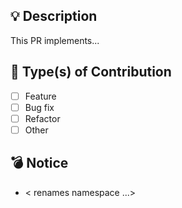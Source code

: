 ## 💡 Description
<!-- Short description of the content of this pull request -->
This PR implements...

## 📑 Type(s) of Contribution
- [ ] Feature
- [ ] Bug fix
- [ ] Refactor
- [ ] Other

## 💣 Notice
<!-- List things to note such as breaking changes -->
- < renames namespace ...>
